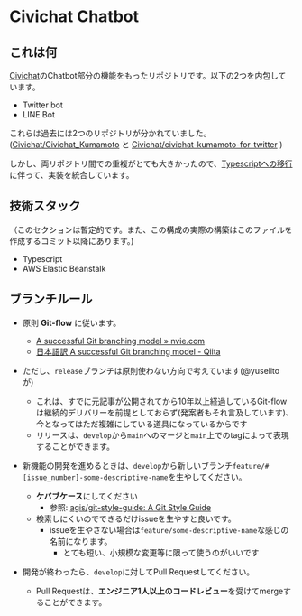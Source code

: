 # Civichat Chatbot

## これは何
[Civichat](https://civichat.jp/)のChatbot部分の機能をもったリポジトリです。以下の2つを内包しています。

- Twitter bot
- LINE Bot

これらは過去には2つのリポジトリが分かれていました。([Civichat/Civichat_Kumamoto](https://github.com/Civichat/Civichat_Kumamoto) と [Civichat/civichat-kumamoto-for-twitter](https://github.com/Civichat/civichat-kumamoto-for-twitter) )

しかし、両リポジトリ間での重複がとても大きかったので、[Typescriptへの移行](https://scrapbox.io/Civichat/議論:技術選定の話)に伴って、実装を統合しています。


## 技術スタック
（このセクションは暫定的です。また、この構成の実際の構築はこのファイルを作成するコミット以降にあります。)

- Typescript
- AWS Elastic Beanstalk

## ブランチルール

- 原則 **Git-flow** に従います。
  - [A successful Git branching model » nvie.com](https://nvie.com/posts/a-successful-git-branching-model/)
  - [日本語訳 A successful Git branching model - Qiita](https://qiita.com/homhom44/items/9f13c646fa2619ae63d0])

- ただし、`release`ブランチは原則使わない方向で考えています(@yuseiito　が)
  - これは、すでに元記事が公開されてから10年以上経過しているGit-flowは継続的デリバリーを前提としておらず(発案者もそれ言及しています)、今となってはただ複雑にしている道具になっているからです
  - リリースは、`develop`から`main`へのマージと`main`上でのtagによって表現することができます。

- 新機能の開発を進めるときは、`develop`から新しいブランチ`feature/#[issue_number]-some-descriptive-name`を生やしてください。
  - **ケバブケース**にしてください
    - 参照: [agis/git-style-guide: A Git Style Guide](https://github.com/agis/git-style-guide)
   - 検索しにくいのでできるだけissueを生やすと良いです。
     - issueを生やさない場合は`feature/some-descriptive-name`な感じの名前になります。
       - とても短い、小規模な変更等に限って使うのがいいです

- 開発が終わったら、`develop`に対してPull Requestしてください。
  - Pull Requestは、**エンジニア1人以上のコードレビュー**を受けてmergeすることができます。
 
